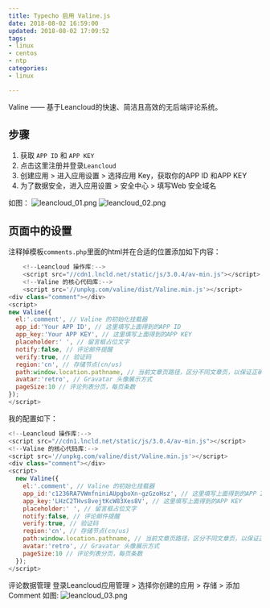 ```yaml
---
title: Typecho 启用 Valine.js
date: 2018-08-02 16:59:00
updated: 2018-08-02 17:09:52
tags: 
- linux
- centos
- ntp
categories: 
- linux

---
```

Valine —— 基于Leancloud的快速、简洁且高效的无后端评论系统。

## 步骤

 1. 获取 `APP ID` 和 `APP KEY`
 2. 点击这里注册并登录`Leancloud`
 3. 创建应用 > 进入应用设置 > 选择应用 Key，获取你的APP ID 和APP KEY
 4. 为了数据安全，进入应用设置 > 安全中心 > 填写Web 安全域名

<!--more-->


如图：
![leancloud_01.png][1]
![leancloud_02.png][2]
## 页面中的设置
注释掉模板`comments.php`里面的html并在合适的位置添加如下内容：
```javascript
    <!--Leancloud 操作库:-->
    <script src="//cdn1.lncld.net/static/js/3.0.4/av-min.js"></script>
    <!--Valine 的核心代码库:-->
    <script src='//unpkg.com/valine/dist/Valine.min.js'></script>
<div class="comment"></div>
<script>
new Valine({
  el:'.comment', // Valine 的初始化挂载器
  app_id:'Your APP ID', // 这里填写上面得到的APP ID
  app_key:'Your APP KEY', // 这里填写上面得到的APP KEY
  placeholder:' ', // 留言框占位文字
  notify:false, // 评论邮件提醒
  verify:true, // 验证码
  region:'cn', // 存储节点(cn/us)
  path:window.location.pathname, // 当前文章页路径，区分不同文章页，以保证正确读取该文章页下的评论列表
  avatar:'retro', // Gravatar 头像展示方式
  pageSize:10 // 评论列表分页，每页条数
});
</script>
```
我的配置如下：
```javascript
<!--Leancloud 操作库:-->
<script src="//cdn1.lncld.net/static/js/3.0.4/av-min.js"></script>
<!--Valine 的核心代码库:-->
<script src='//unpkg.com/valine/dist/Valine.min.js'></script>
<div class="comment"></div>
<script>
  new Valine({
    el:'.comment', // Valine 的初始化挂载器
    app_id:'c1236RA7VWmfniniAUpgboXn-gzGzoHsz', // 这里填写上面得到的APP ID
    app_key:'LHzC2THvs8vejtKcW83Xes8V', // 这里填写上面得到的APP KEY
    placeholder:' ', // 留言框占位文字
    notify:false, // 评论邮件提醒
    verify:true, // 验证码
    region:'cn', // 存储节点(cn/us)
    path:window.location.pathname, // 当前文章页路径，区分不同文章页，以保证正确读取该文章页下的评论列表
    avatar:'retro', // Gravatar 头像展示方式
    pageSize:10 // 评论列表分页，每页条数
  });
</script>
```
评论数据管理
登录Leancloud应用管理 > 选择你创建的应用 > 存储 > 添加 Comment
如图:
![leancloud_03.png][3]


  [1]: https://imgs.gnux.cn/usr/uploads/2018/08/3575520311.png
  [2]: https://imgs.gnux.cn/usr/uploads/2018/08/284223878.png
  [3]: https://imgs.gnux.cn/usr/uploads/2018/08/4010594840.png